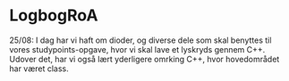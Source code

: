 # LogbogRoA

25/08:
I dag har vi haft om dioder, og diverse dele som skal benyttes til vores studypoints-opgave, hvor vi skal lave et lyskryds gennem C++.
Udover det, har vi også lært yderligere omrking C++, hvor hovedområdet har været class.
